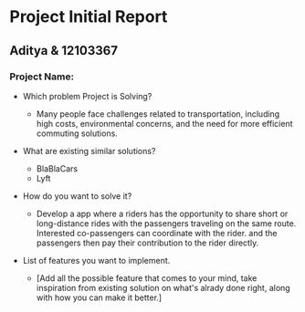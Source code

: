 # Project Initial Report

## Aditya & 12103367

### Project Name: 

- Which problem Project is Solving?

  - Many people face challenges related to transportation, including high costs, environmental concerns, and the need for more efficient commuting solutions.

- What are existing similar solutions?

  - BlaBlaCars
  - Lyft

- How do you want to solve it?

  - Develop a app where a riders has the opportunity to share short or long-distance rides with the passengers traveling on the same route. Interested co-passengers can coordinate with the rider. and the passengers then pay their contribution to the rider directly.

- List of features you want to implement.
  - [Add all the possible feature that comes to your mind, take inspiration from existing solution on what's alrady done right, along with how you can make it better.]